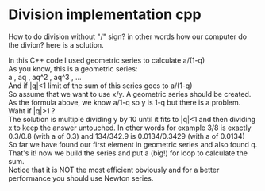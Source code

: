 # Division implementation cpp

<p>How to do division without "/" sign? in other words how our computer do the divion? here is a solution.</p>
In this C++ code I used geometric series to calculate a/(1-q)<br>
As you know, this is a geometric series:<br>
a , aq , aq^2 , aq^3 , ...<br>
And if |q|<1 limit of the sum of this series goes to a/(1-q) <br>
So assume that we want to use x/y. A geometric series should be created. As the formula above, we know a/1-q so y is 1-q but there is a problem. Waht if |q|>1 ?<br>
The solution is multiple dividing y by 10 until it fits to |q|<1 and then dividing x to keep the answer untouched. In other words for example 3/8 is exactly 0.3/0.8 (with a of 0.3) and 134/342.9 is 0.0134/0.3429 (with a of 0.0134)<br>
So far we have found our first element in geometric series and also found q. That's it! now we build the series and put a (big!) for loop to calculate the sum.<br>
Notice that it is NOT the most efficient obviously and for a better performance you should use Newton series.
